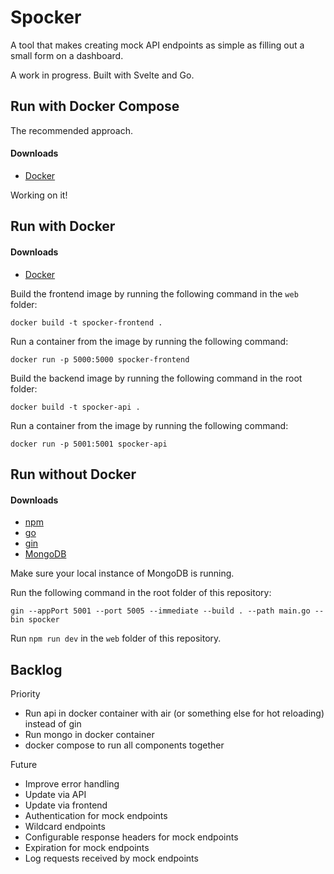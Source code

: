 # Spocker

A tool that makes creating mock API endpoints as simple as filling out a small form on a dashboard.

A work in progress. Built with Svelte and Go.

## Run with Docker Compose

The recommended approach.

#### Downloads
- [Docker](https://docs.docker.com/get-docker/)

Working on it!

## Run with Docker

#### Downloads
- [Docker](https://docs.docker.com/get-docker/)

Build the frontend image by running the following command in the `web` folder:

```
docker build -t spocker-frontend .
```

Run a container from the image by running the following command:

```
docker run -p 5000:5000 spocker-frontend
```

Build the backend image by running the following command in the root folder:

```
docker build -t spocker-api .
```

Run a container from the image by running the following command:

```
docker run -p 5001:5001 spocker-api
```

## Run without Docker

#### Downloads

- [npm](https://docs.npmjs.com/downloading-and-installing-node-js-and-npm)
- [go](https://go.dev/doc/install)
- [gin](https://github.com/gin-gonic/gin#installation)
- [MongoDB](https://docs.mongodb.com/manual/installation/)

Make sure your local instance of MongoDB is running.

Run the following command in the root folder of this repository:

```
gin --appPort 5001 --port 5005 --immediate --build . --path main.go --bin spocker
```

Run `npm run dev` in the `web` folder of this repository.

## Backlog

Priority

- Run api in docker container with air (or something else for hot reloading) instead of gin
- Run mongo in docker container
- docker compose to run all components together

Future

- Improve error handling
- Update via API
- Update via frontend
- Authentication for mock endpoints
- Wildcard endpoints
- Configurable response headers for mock endpoints
- Expiration for mock endpoints
- Log requests received by mock endpoints